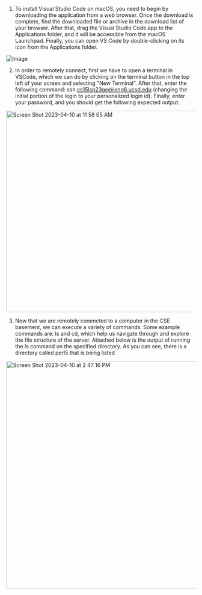 1. To install Visual Studio Code on macOS, you need to begin by downloading the application from a web browser. Once the download is complete, find the downloaded file or archive in the download list of your browser. After that, drag the Visual Studio Code.app to the Applications folder, and it will be accessible from the macOS Launchpad. Finally, you can open VS Code by double-clicking on its icon from the Applications folder.

![Image](https://docs.cse.lehigh.edu/images/installing-vscode-mac/installing-vscode-mac01.png)


2. In order to remotely connect, first we have to open a terminal in VSCode, which we can do by clicking on the terminal button in the top left of your screen and selecting "New Terminal". After that, enter the following command: ssh cs15lsp23ge@ieng6.ucsd.edu (changing the initial portion of the login to your personalized login id). Finally, enter your password, and you should get the following expected output:

<img width="536" alt="Screen Shot 2023-04-10 at 11 58 05 AM" src="https://user-images.githubusercontent.com/58676663/230973611-222073e2-0ab8-47c4-b145-b54d7b25f4e0.png">


3. Now that we are remotely conencted to a computer in the CSE basement, we can execute a variety of commands. Some example commands are: ls and cd, which help us navigate through and explore the file structure of the server. Attached below is the output of running the ls command on the specified directory. As you can see, there is a directory called perl5 that is being listed

<img width="605" alt="Screen Shot 2023-04-10 at 2 47 16 PM" src="https://user-images.githubusercontent.com/58676663/231005349-c77b5f01-7316-4e63-aedd-160253769d9a.png">
